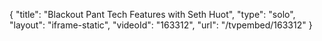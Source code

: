 {
    "title": "Blackout Pant Tech Features with Seth Huot",
    "type": "solo",
    "layout": "iframe-static",
    "videoId": "163312",
    "url": "\/tvpembed\/163312"
}
